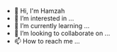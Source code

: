 - 👋 Hi, I'm Hamzah
- 👀 I’m interested in ...
- 🌱 I’m currently learning ...
- 💞️ I’m looking to collaborate on ...
- 📫 How to reach me ...

<!---
justcalledmha/justcalledmha is a ✨ special ✨ repository because its `README.md` (this file) appears on your GitHub profile.
You can click the Preview link to take a look at your changes.
--->
